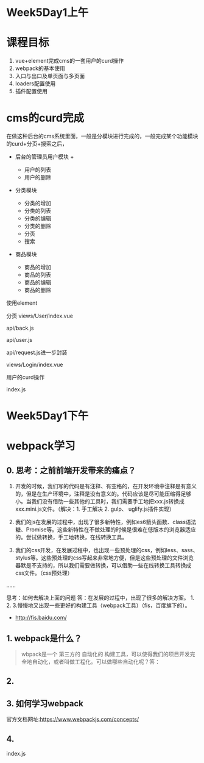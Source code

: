 
# Week5Day1上午

# 课程目标
1. vue+element完成cms的一套用户的curd操作
2. webpack的基本使用
3. 入口与出口及单页面与多页面
4. loaders配置使用
5. 插件配置使用


# cms的curd完成
在做这种后台的cms系统里面，一般是分模块进行完成的，一般完成某个功能模块的curd+分页+搜索之后，
+ 后台的管理员用户模块
    + 
    + 用户的列表
    + 用户的删除
    
    
+ 分类模块
    + 分类的增加
    + 分类的列表
    + 分类的编辑
    + 分类的删除
    + 分页
    + 搜索
    
+ 商品模块
    + 商品的增加
    + 商品的列表
    + 商品的编辑
    + 商品的删除

    
使用element

分页 views/User/index.vue

api/back.js

api/user.js

api/request.js进一步封装

views/Login/index.vue

用户的curd操作

index.js

# Week5Day1下午

# webpack学习

## 0. 思考：之前前端开发带来的痛点？
1. 开发的时候，我们写的代码是有注释、有空格的，在开发环境中注释是有意义的，但是在生产环境中，注释是没有意义的。代码应该是尽可能压缩得足够小。当我们没有借助一些其他的工具时，我们需要手工地把xxx.js转换成xxx.mini.js文件。（解决：1. 手工解决 2. gulp、 uglify.js插件实现）

2. 我们的js在发展的过程中，出现了很多新特性，例如es6箭头函数、class语法糖、Promise等。这些新特性在不做处理的时候是很难在低版本的浏览器适应的。尝试做转换，手工地转换，在线转换工具。

3. 我们的css开发，在发展过程中，也出现一些预处理的css，例如less、sass、stylus等。这些预处理的css写起来非常地方便，但是这些预处理的文件浏览器默是不支持的，所以我们需要做转换，可以借助一些在线转换工具转换成css文件。（css预处理）

......

思考：如何去解决上面的问题
答：在发展的过程中，出现了很多的解决方案。
1. 
2. 
3.慢慢地又出现一些更好的构建工具（webpack工具）（fis，百度旗下的）。
- http://fis.baidu.com/


## 1. webpack是什么？
> wbpack是一个 第三方的 自动化的 构建工具，可以使得我们的项目开发完全地自动化，或者叫做工程化。可以做哪些自动化呢？答：

## 2. 

## 3. 如何学习webpack
官方文档网址:https://www.webpackjs.com/concepts/

## 4. 



index.js
